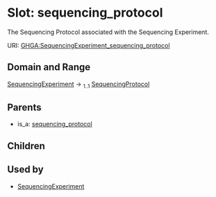 
# Slot: sequencing_protocol


The Sequencing Protocol associated with the Sequencing Experiment.

URI: [GHGA:SequencingExperiment_sequencing_protocol](https://w3id.org/GHGA/SequencingExperiment_sequencing_protocol)


## Domain and Range

[SequencingExperiment](SequencingExperiment.md) &#8594;  <sub>1..1</sub> [SequencingProtocol](SequencingProtocol.md)

## Parents

 *  is_a: [sequencing_protocol](sequencing_protocol.md)

## Children


## Used by

 * [SequencingExperiment](SequencingExperiment.md)

